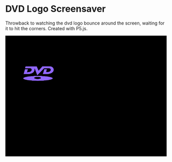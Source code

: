 # DVD Logo Screensaver

Throwback to watching the dvd logo bounce around the screen, waiting for it to hit the corners. Created with P5.js.

!["DVD logo screensaver"](https://github.com/samamoo/dvd-loader/blob/master/docs/p5js-dvd.gif?raw=true)